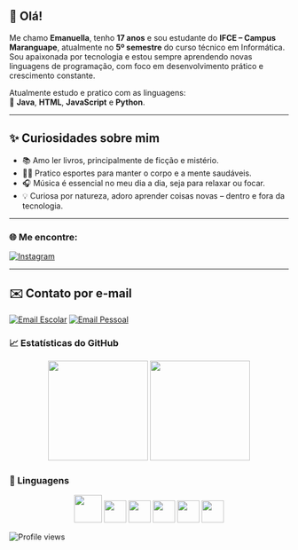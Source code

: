 ## 👋 Olá!

Me chamo **Emanuella**, tenho **17 anos** e sou estudante do **IFCE – Campus Maranguape**, atualmente no **5º semestre** do curso técnico em Informática.  
Sou apaixonada por tecnologia e estou sempre aprendendo novas linguagens de programação, com foco em desenvolvimento prático e crescimento constante.

Atualmente estudo e pratico com as linguagens:  
📌 **Java**, **HTML**, **JavaScript** e **Python**.

---

## ✨ Curiosidades sobre mim

- 📚 Amo ler livros, principalmente de ficção e mistério.  
- 🏃‍♀️ Pratico esportes para manter o corpo e a mente saudáveis.  
- 🎧 Música é essencial no meu dia a dia, seja para relaxar ou focar.  
- 💡 Curiosa por natureza, adoro aprender coisas novas – dentro e fora da tecnologia.

---
### 🌐 Me encontre:
[![Instagram](https://img.shields.io/badge/-Instagram-purple?style=flat&logo=instagram&logoColor=white)](https://www.instagram.com/hzmanux/)  

---


## ✉️ Contato por e-mail

[![Email Escolar](https://img.shields.io/badge/Email%20Escolar-%23333?style=for-the-badge&logo=gmail&logoColor=white)](mailto:sousa.emanuella@aluni.ifce.edu.br)
[![Email Pessoal](https://img.shields.io/badge/Email%20Pessoal-%23D14836?style=for-the-badge&logo=gmail&logoColor=white)](mailto:fatimaemanuella7@gmail.com)

### 📈 Estatísticas do GitHub  
<div align="center">

  <img height="180em" src="https://github-readme-stats.vercel.app/api?username=emanuella7&show_icons=true&theme=default&hide_border=false&bg_color=00000000" />
  
  <img height="180em" src="https://github-readme-stats.vercel.app/api/top-langs/?username=emanuella7&layout=compact&theme=default&hide_border=false&bg_color=00000000" />

</div>


### 🚀 Linguagens 
<div align="center">
  <img src="https://cdn.jsdelivr.net/gh/devicons/devicon/icons/javascript/javascript-original.svg" width="50px" />
  <img src="https://cdn.jsdelivr.net/gh/devicons/devicon/icons/html5/html5-original.svg" width="40px" />
  <img src="https://cdn.jsdelivr.net/gh/devicons/devicon/icons/java/java-original.svg" width="40px" />
  <img src="https://cdn.jsdelivr.net/gh/devicons/devicon/icons/python/python-original.svg" width="40px"/>
  <img src="https://cdn.jsdelivr.net/gh/devicons/devicon/icons/vscode/vscode-original.svg" width="40px"/>
  <img src="https://cdn.jsdelivr.net/gh/devicons/devicon/icons/mysql/mysql-original.svg" width="40px"/>


</div>

![Profile views](https://komarev.com/ghpvc/?username=emanuella7&color=blue)



